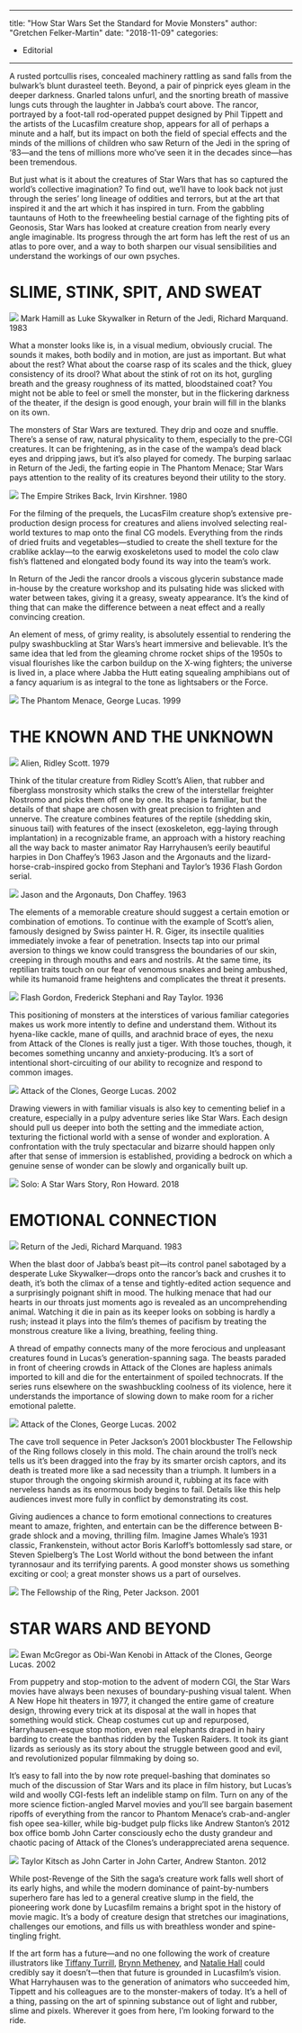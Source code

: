 
---
title: "How Star Wars Set the Standard for Movie Monsters"
author: "Gretchen Felker-Martin"
date: "2018-11-09"
categories:
- Editorial
---

A rusted portcullis rises, concealed machinery rattling as sand falls from the bulwark’s blunt durasteel teeth. Beyond, a pair of pinprick eyes gleam in the deeper darkness. Gnarled talons unfurl, and the snorting breath of massive lungs cuts through the laughter in Jabba’s court above. The rancor, portrayed by a foot-tall rod-operated puppet designed by Phil Tippett and the artists of the Lucasfilm creature shop, appears for all of perhaps a minute and a half, but its impact on both the field of special effects and the minds of the millions of children who saw Return of the Jedi in the spring of ‘83—and the tens of millions more who’ve seen it in the decades since—has been tremendous.

But just what is it about the creatures of Star Wars that has so captured the world’s collective imagination? To find out, we’ll have to look back not just through the series’ long lineage of oddities and terrors, but at the art that inspired it and the art which it has inspired in turn. From the gabbling tauntauns of Hoth to the freewheeling bestial carnage of the fighting pits of Geonosis, Star Wars has looked at creature creation from nearly every angle imaginable. Its progress through the art form has left the rest of us an atlas to pore over, and a way to both sharpen our visual sensibilities and understand the workings of our own psyches. 

# SLIME, STINK, SPIT, AND SWEAT

![](https://i0.wp.com/vrvblog.co/wp-content/uploads/2018/09/image9.png?resize=602%2C248&#038;ssl=1)
Mark Hamill as Luke Skywalker in Return of the Jedi, Richard Marquand. 1983

What a monster looks like is, in a visual medium, obviously crucial. The sounds it makes, both bodily and in motion, are just as important. But what about the rest? What about the coarse rasp of its scales and the thick, gluey consistency of its drool? What about the stink of rot on its hot, gurgling breath and the greasy roughness of its matted, bloodstained coat? You might not be able to feel or smell the monster, but in the flickering darkness of the theater, if the design is good enough, your brain will fill in the blanks on its own. 

The monsters of Star Wars are textured. They drip and ooze and snuffle. There’s a sense of raw, natural physicality to them, especially to the pre-CGI creatures. It can be frightening, as in the case of the wampa’s dead black eyes and dripping jaws, but it’s also played for comedy. The burping sarlaac in Return of the Jedi, the farting eopie in The Phantom Menace; Star Wars pays attention to the reality of its creatures beyond their utility to the story.

![](https://i2.wp.com/vrvblog.co/wp-content/uploads/2018/09/image12.png?resize=1170%2C494&#038;ssl=1)
The Empire Strikes Back, Irvin Kirshner. 1980

For the filming of the prequels, the LucasFilm creature shop’s extensive pre-production design process for creatures and aliens involved selecting real-world textures to map onto the final CG models. Everything from the rinds of dried fruits and vegetables—studied to create the shell texture for the crablike acklay—to the earwig exoskeletons used to model the colo claw fish’s flattened and elongated body found its way into the team’s work. 

In Return of the Jedi the rancor drools a viscous glycerin substance made in-house by the creature workshop and its pulsating hide was slicked with water between takes, giving it a greasy, sweaty appearance. It’s the kind of thing that can make the difference between a neat effect and a really convincing creation. 

An element of mess, of grimy reality, is absolutely essential to rendering the pulpy swashbuckling at Star Wars’s heart immersive and believable. It’s the same idea that led from the gleaming chrome rocket ships of the 1950s to visual flourishes like the carbon buildup on the X-wing fighters; the universe is lived in, a place where Jabba the Hutt eating squealing amphibians out of a fancy aquarium is as integral to the tone as lightsabers or the Force. 

![](https://i1.wp.com/vrvblog.co/wp-content/uploads/2018/09/image4-1.png?resize=768%2C432&#038;ssl=1)
The Phantom Menace, George Lucas. 1999

# THE KNOWN AND THE UNKNOWN

![](https://i1.wp.com/vrvblog.co/wp-content/uploads/2018/09/image14.png?resize=600%2C401&#038;ssl=1)
Alien, Ridley Scott. 1979

Think of the titular creature from Ridley Scott’s Alien, that rubber and fiberglass monstrosity which stalks the crew of the interstellar freighter Nostromo and picks them off one by one. Its shape is familiar, but the details of that shape are chosen with great precision to frighten and unnerve. The creature combines features of the reptile (shedding skin, sinuous tail) with features of the insect (exoskeleton, egg-laying through implantation) in a recognizable frame, an approach with a history reaching all the way back to master animator Ray Harryhausen’s eerily beautiful harpies in Don Chaffey’s 1963 Jason and the Argonauts and the lizard-horse-crab-inspired gocko from Stephani and Taylor’s 1936 Flash Gordon serial.

![](https://i0.wp.com/vrvblog.co/wp-content/uploads/2018/09/image3-3.png?resize=1170%2C700&#038;ssl=1)
Jason and the Argonauts, Don Chaffey. 1963

The elements of a memorable creature should suggest a certain emotion or combination of emotions. To continue with the example of Scott’s alien, famously designed by Swiss painter H. R. Giger, its insectile qualities immediately invoke a fear of penetration. Insects tap into our primal aversion to things we know could transgress the boundaries of our skin, creeping in through mouths and ears and nostrils. At the same time, its reptilian traits touch on our fear of venomous snakes and being ambushed, while its humanoid frame heightens and complicates the threat it presents. 

![](https://i2.wp.com/vrvblog.co/wp-content/uploads/2018/09/image8-1.png?resize=350%2C240&#038;ssl=1)
Flash Gordon, Frederick Stephani and Ray Taylor. 1936

This positioning of monsters at the interstices of various familiar categories makes us work more intently to define and understand them. Without its hyena-like cackle, mane of quills, and arachnid brace of eyes, the nexu from Attack of the Clones is really just a tiger. With those touches, though, it becomes something uncanny and anxiety-producing. It’s a sort of intentional short-circuiting of our ability to recognize and respond to common images.

![](https://i2.wp.com/vrvblog.co/wp-content/uploads/2018/09/image10.png?resize=1170%2C500&#038;ssl=1)
Attack of the Clones, George Lucas. 2002

Drawing viewers in with familiar visuals is also key to cementing belief in a creature, especially in a pulpy adventure series like Star Wars. Each design should pull us deeper into both the setting and the immediate action, texturing the fictional world with a sense of wonder and exploration. A confrontation with the truly spectacular and bizarre should happen only after that sense of immersion is established, providing a bedrock on which a genuine sense of wonder can be slowly and organically built up.

![](https://i1.wp.com/vrvblog.co/wp-content/uploads/2018/09/image2-2.png?resize=1170%2C658&#038;ssl=1)
Solo: A Star Wars Story, Ron Howard. 2018

# **EMOTIONAL CONNECTION**

![](https://i1.wp.com/vrvblog.co/wp-content/uploads/2018/09/image11.png?resize=1170%2C500&#038;ssl=1)
Return of the Jedi, Richard Marquand. 1983

When the blast door of Jabba’s beast pit—its control panel sabotaged by a desperate Luke Skywalker—drops onto the rancor’s back and crushes it to death, it’s both the climax of a tense and tightly-edited action sequence and a surprisingly poignant shift in mood. The hulking menace that had our hearts in our throats just moments ago is revealed as an uncomprehending animal. Watching it die in pain as its keeper looks on sobbing is hardly a rush; instead it plays into the film’s themes of pacifism by treating the monstrous creature like a living, breathing, feeling thing.

A thread of empathy connects many of the more ferocious and unpleasant creatures found in Lucas’s generation-spanning saga. The beasts paraded in front of cheering crowds in Attack of the Clones are hapless animals imported to kill and die for the entertainment of spoiled technocrats. If the series runs elsewhere on the swashbuckling coolness of its violence, here it understands the importance of slowing down to make room for a richer emotional palette.

![](https://i2.wp.com/vrvblog.co/wp-content/uploads/2018/09/image1-2.png?resize=1170%2C501&#038;ssl=1)
Attack of the Clones, George Lucas. 2002

The cave troll sequence in Peter Jackson’s 2001 blockbuster The Fellowship of the Ring follows closely in this mold. The chain around the troll’s neck tells us it’s been dragged into the fray by its smarter orcish captors, and its death is treated more like a sad necessity than a triumph. It lumbers in a stupor through the ongoing skirmish around it, rubbing at its face with nerveless hands as its enormous body begins to fail. Details like this help audiences invest more fully in conflict by demonstrating its cost.

Giving audiences a chance to form emotional connections to creatures meant to amaze, frighten, and entertain can be the difference between B-grade shlock and a moving, thrilling film. Imagine James Whale’s 1931 classic, Frankenstein, without actor Boris Karloff’s bottomlessly sad stare, or Steven Spielberg’s The Lost World without the bond between the infant tyrannosaur and its terrifying parents. A good monster shows us something exciting or cool; a great monster shows us a part of ourselves.

![](https://i2.wp.com/vrvblog.co/wp-content/uploads/2018/09/image7-1.png?resize=950%2C392&#038;ssl=1)
The Fellowship of the Ring, Peter Jackson. 2001

# **STAR WARS AND BEYOND**

![](https://i0.wp.com/vrvblog.co/wp-content/uploads/2018/09/image13.png?resize=1170%2C658&#038;ssl=1)
Ewan McGregor as Obi-Wan Kenobi in Attack of the Clones, George Lucas. 2002

From puppetry and stop-motion to the advent of modern CGI, the Star Wars movies have always been nexuses of boundary-pushing visual talent. When A New Hope hit theaters in 1977, it changed the entire game of creature design, throwing every trick at its disposal at the wall in hopes that something would stick. Cheap costumes cut up and repurposed, Harryhausen-esque stop motion, even real elephants draped in hairy barding to create the banthas ridden by the Tusken Raiders. It took its giant lizards as seriously as its story about the struggle between good and evil, and revolutionized popular filmmaking by doing so.

It’s easy to fall into the by now rote prequel-bashing that dominates so much of the discussion of Star Wars and its place in film history, but Lucas’s wild and woolly CGI-fests left an indelible stamp on film. Turn on any of the more science fiction-angled Marvel movies and you’ll see bargain basement ripoffs of everything from the rancor to Phantom Menace’s crab-and-angler fish opee sea-killer, while big-budget pulp flicks like Andrew Stanton’s 2012 box office bomb John Carter consciously echo the dusty grandeur and chaotic pacing of Attack of the Clones’s underappreciated arena sequence.

![](https://i2.wp.com/vrvblog.co/wp-content/uploads/2018/09/image5-1.png?resize=1170%2C752&#038;ssl=1)
Taylor Kitsch as John Carter in John Carter, Andrew Stanton. 2012

While post-Revenge of the Sith the saga’s creature work falls well short of its early highs, and while the modern dominance of paint-by-numbers superhero fare has led to a general creative slump in the field, the pioneering work done by Lucasfilm remains a bright spot in the history of movie magic. It’s a body of creature design that stretches our imaginations, challenges our emotions, and fills us with breathless wonder and spine-tingling fright. 

If the art form has a future—and no one following the work of creature illustrators like [Tiffany Turrill](https://twitter.com/TiffanyTurrill), [Brynn Metheney](https://twitter.com/Brynn_Metheney), and [Natalie Hall](https://twitter.com/nataliehall) could credibly say it doesn’t—then that future is grounded in Lucasfilm’s vision. What Harryhausen was to the generation of animators who succeeded him, Tippett and his colleagues are to the monster-makers of today. It’s a hell of a thing, passing on the art of spinning substance out of light and rubber, slime and pixels. Wherever it goes from here, I’m looking forward to the ride.
